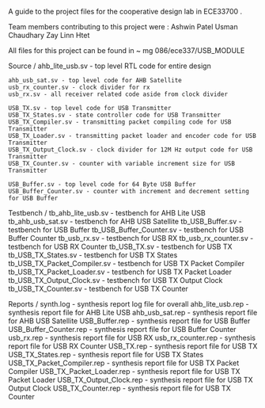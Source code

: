 A guide to the project files for the cooperative design lab in ECE33700 .

Team members contributing to this project were :
    Ashwin Patel
    Usman Chaudhary
    Zay Linn Htet

All files for this project can be found in
    ~ mg 086/ece337/USB_MODULE

Source /
    ahb_lite_usb.sv - top level RTL code for entire design
    
    ahb_usb_sat.sv - top level code for AHB Satellite
    usb_rx_counter.sv - clock divider for rx
    usb_rx.sv - all receiver related code aside from clock divider

    USB_TX.sv - top level code for USB Transmitter
    USB_TX_States.sv - state controller code for USB Transmitter
    USB_TX_Compiler.sv - transmitting packet compiling code for USB Transmitter
    USB_TX_Loader.sv - transmitting packet loader and encoder code for USB Transmitter
    USB_TX_Output_Clock.sv - clock divider for 12M Hz output code for USB Transmitter
    USB_TX_Counter.sv - counter with variable increment size for USB Transmitter

    USB_Buffer.sv - top level code for 64 Byte USB Buffer
    USB_Buffer_Counter.sv - counter with increment and decrement setting for USB Buffer

Testbench /
    tb_ahb_lite_usb.sv  - testbench for AHB Lite USB
    tb_ahb_usb_sat.sv   - testbench for AHB USB Satellite
    tb_USB_Buffer.sv    - testbench for USB Buffer
    tb_USB_Buffer_Counter.sv    - testbench for USB Buffer Counter
    tb_usb_rx.sv    - testbench for USB RX
    tb_usb_rx_counter.sv    - testbench for USB RX Counter
    tb_USB_TX.sv    - testbench for USB TX 
    tb_USB_TX_States.sv -   testbench for USB TX States
    tb_USB_TX_Packet_Compiler.sv    - testbench for USB TX Packet Compiler
    tb_USB_TX_Packet_Loader.sv  - testbench for USB TX Packet Loader
    tb_USB_TX_Output_Clock.sv   - testbench for USB TX Output Clock
    tb_USB_TX_Counter.sv    - testbench for USB TX Counter

Reports /
    synth.log - synthesis report log file for overall
    ahb_lite_usb.rep  - synthesis report file for AHB Lite USB
    ahb_usb_sat.rep   - synthesis report file for AHB USB Satellite
    USB_Buffer.rep    - synthesis report file for USB Buffer
    USB_Buffer_Counter.rep    - synthesis report file for USB Buffer Counter
    usb_rx.rep    - synthesis report file for USB RX
    usb_rx_counter.rep    - synthesis report file for USB RX Counter
    USB_TX.rep    - synthesis report file for USB TX 
    USB_TX_States.rep -   synthesis report file for USB TX States
    USB_TX_Packet_Compiler.rep    - synthesis report file for USB TX Packet Compiler
    USB_TX_Packet_Loader.rep  - synthesis report file for USB TX Packet Loader
    USB_TX_Output_Clock.rep   - synthesis report file for USB TX Output Clock
    USB_TX_Counter.rep    - synthesis report file for USB TX Counter
